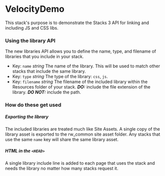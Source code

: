 

# VelocityDemo

This stack's purpose is to demonstrate the Stacks 3 API for linking and including JS and CSS libs.

### Using the library API
The new libraries API allows you to define the name, type, and filename of libraries that you include in your stack.

- Key: `name` *string* The name of the library. This will be used to match other stacks that include the same library.
- Key: `type` *string* The type of the library:  `css`, `js`.
- Key: `filename` *string* The filename of the included library within the Resources folder of your stack. ***DO:*** include the file extension of the library. ***DO NOT:*** include the path.

### How do these get used

##### Exporting the library
The included libraries are treated much like Site Assets. A single copy of the library asset is exported to the rw_common site asset folder. Any stacks that use the same `name` key will share the same library asset.

##### HTML in the `<HEAD>`
A single library include line is added to each page that uses the stack and needs the library no matter how many stacks request it.
